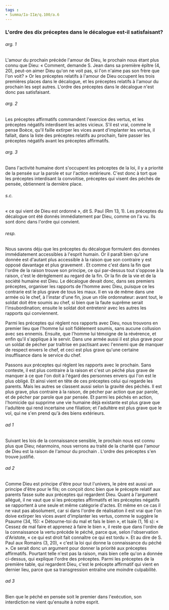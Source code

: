 ```yaml
---
tags : 
- Summa/Ia-IIæ/q.100/a.6
---
```


### L'ordre des dix préceptes dans le décalogue est-il satisfaisant?

###### arg. 1
L'amour du prochain précède l'amour de Dieu, le prochain nous étant plus connu que Dieu: « Comment, demande S. Jean dans sa première épître (4, 20), peut-on aimer Dieu qu'on ne voit pas, si l'on n'aime pas son frère que l'on voit? » Or les préceptes relatifs à l'amour de Dieu occupent les trois premières places dans le décalogue, et les préceptes relatifs à l'amour du prochain les sept autres. L'ordre des préceptes dans le décalogue n'est donc pas satisfaisant. 

###### arg. 2
Les préceptes affirmatifs commandent l'exercice des vertus, et les préceptes négatifs interdisent les actes vicieux. S'il est vrai, comme le pense Boèce, qu'il faille extirper les vices avant d'implanter les vertus, il fallait, dans la liste des préceptes relatifs au prochain, faire passer les préceptes négatifs avant les préceptes affirmatifs. 

###### arg. 3
Dans l'activité humaine dont s'occupent les préceptes de la loi, il y a priorité de la pensée sur la parole et sur l'action extérieure. C'est donc à tort que les préceptes interdisant la convoitise, préceptes qui visent des péchés de pensée, obtiennent la dernière place. 

###### s.c.
« ce qui vient de Dieu est ordonné », dit S. Paul (Rm 13, 1). Les préceptes du décalogue ont été donnés immédiatement par Dieu, comme on l'a vu. Ils sont donc dans l'ordre qui convient. 

###### resp.
Nous savons déju que les préceptes du décalogue formulent des données immédiatement accessibles à l'esprit humain. Or il paraît bien qu'une donnée est d'autant plus accessible à la raison que son contraire y est opposé davantage et plus gravement . Et comme c'est dans la fin que l'ordre de la raison trouve son principe, ce qui par-dessus tout s'oppose à la raison, c'est le dérèglement au regard de la fin. Or la fin de la vie et de la société humaine est Dieu. Le décalogue devait donc, dans ses premiers préceptes, organiser les rapports de l'homme avec Dieu, puisque ce les contrarie est le plus grave de tous les maux. Il en va de même dans une armée où le chef, à l'instar d'une fin, joue un rôle ordonnateur: avant tout, le soldat doit être soumis au chef, si bien que la faute suprême serait l'insubordination; ensuite le soldat doit entretenir avec les autres les rapports qui conviennent. 

Parmi les préceptes qui règlent nos rapports avec Dieu, nous trouvons en premier lieu que l'homme lui soit fidèlement soumis, sans aucune collusion avec ses ennemis. Ensuite, que l'homme lui témoigne de la révérence, et enfin qu'il s'applique à le servir. Dans une armée aussi il est plus grave pour un soldat de pécher par traîtrise en pactisant avec l'ennemi que de manquer de respect envers le chef, et ceci est plus grave qu'une certaine insuffisance dans le service du chef. 

Passons aux préceptes qui règlent les rapports avec le prochain. Sans conteste, il est plus contraire à la raison et c'est un péché plus grave de manquer à ce que l'on doit à l'égard des personnes envers qui l'on est le plus obligé. Et ainsi vient en tête de ces préceptes celui qui regarde les parents. Mais les autres se classent aussi selon la gravité des péchés. Il est plus grave, plus contraire à la raison, de pécher par action que par parole, et de pécher par parole que par pensée. Et parmi les péchés en action, l'homicide qui supprime une vie humaine déjà existante est plus grave que l'adultère qui rend incertaine une filiation; et l'adultère est plus grave que le vol, qui ne s'en prend qu'à des biens extérieurs. 

###### ad 1
Suivant les lois de la connaissance sensible, le prochain nous est connu plus que Dieu; néanmoins, nous verrons au traité de la charité que l'amour de Dieu est la raison de l'amour du prochain . L'ordre des préceptes s'en trouve justifié. 

###### ad 2
Comme Dieu est principe d'être pour tout l'univers, le père est aussi un principe d'être pour le fils; on conçoit donc bien que le précepte relatif aux parents fasse suite aux préceptes qui regardent Dieu. Quant à l'argument allégué, il ne vaut que si les préceptes affirmatifs et les préceptes négatifs se rapportent à une seule et même catégorie d'actes. Et même en ce cas il ne vaut pas absolument, car si dans l'ordre de réalisation il est vrai que l'on doive extirper les vices avant d'implanter les vertus, comme le suggère le Psaume (34, 15): « Détourne-toi du mal et fais le bien », et Isaïe (1, 16 s): « Cessez de mal faire et apprenez à faire le bien », il reste que dans l'ordre de la connaissance la vertu précède le péché, parce que, selon l'observation d'Aristote, « ce qui est droit fait connaître ce qui est tordu ». Et au dire de S. Paul aux Romains (3, 20), « c'est la loi qui donne la connaissance du péché ». Ce serait donc un argument pour donner la priorité aux préceptes affirmatifs. Pourtant telle n'est pas la raison, mais bien celle qu'on a donnée ci-dessus, qui explique l'ordre des préceptes. Parmi les préceptes de la première table, qui regardent Dieu, c'est le précepte affirmatif qui vient en dernier lieu, parce que sa transgression entraîne une moindre culpabilité. 

###### ad 3
Bien que le péché en pensée soit le premier dans l'exécution, son interdiction ne vient qu'ensuite à notre esprit. 

